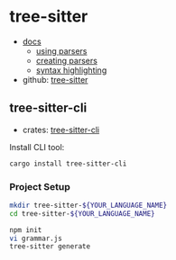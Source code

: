 # tree-sitter

- [docs](https://tree-sitter.github.io/tree-sitter/)
  - [using parsers](https://tree-sitter.github.io/tree-sitter/using-parsers)
  - [creating parsers](https://tree-sitter.github.io/tree-sitter/creating-parsers)
  - [syntax highlighting](https://tree-sitter.github.io/tree-sitter/syntax-highlighting)
- github: [tree-sitter](https://github.com/tree-sitter/tree-sitter)

## tree-sitter-cli

- crates: [tree-sitter-cli](https://crates.io/crates/tree-sitter-cli)

Install CLI tool:

```bash
cargo install tree-sitter-cli
```

### Project Setup

```bash
mkdir tree-sitter-${YOUR_LANGUAGE_NAME}
cd tree-sitter-${YOUR_LANGUAGE_NAME}

npm init
vi grammar.js
tree-sitter generate
```

